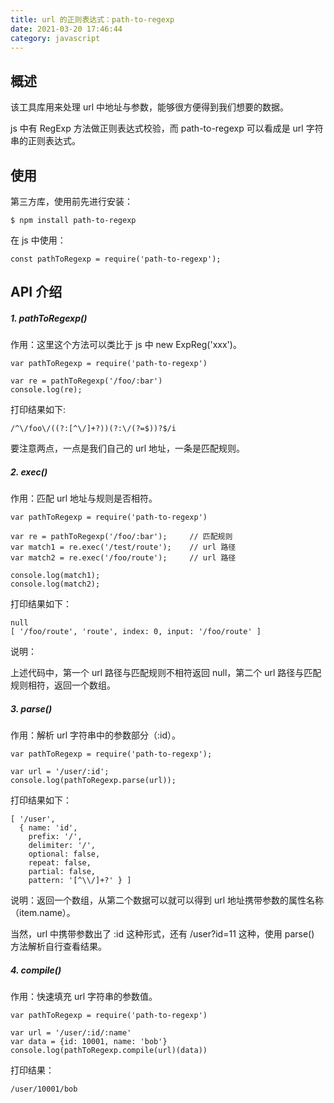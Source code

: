```yaml
---
title: url 的正则表达式：path-to-regexp
date: 2021-03-20 17:46:44
category: javascript
---
```

## 概述
该工具库用来处理 url 中地址与参数，能够很方便得到我们想要的数据。

js 中有 RegExp 方法做正则表达式校验，而 path-to-regexp 可以看成是 url 字符串的正则表达式。

## 使用
第三方库，使用前先进行安装：
```
$ npm install path-to-regexp
```
在 js 中使用：
```
const pathToRegexp = require('path-to-regexp');
```
## API 介绍
##### 1. pathToRegexp()
作用：这里这个方法可以类比于 js 中 new ExpReg('xxx')。
```
var pathToRegexp = require('path-to-regexp')

var re = pathToRegexp('/foo/:bar')
console.log(re);	
```
打印结果如下:
```
/^\/foo\/((?:[^\/]+?))(?:\/(?=$))?$/i
```
要注意两点，一点是我们自己的 url 地址，一条是匹配规则。

##### 2. exec()
作用：匹配 url 地址与规则是否相符。
```
var pathToRegexp = require('path-to-regexp')

var re = pathToRegexp('/foo/:bar');     // 匹配规则
var match1 = re.exec('/test/route');    // url 路径
var match2 = re.exec('/foo/route');     // url 路径

console.log(match1);
console.log(match2);
```
打印结果如下：
```
null
[ '/foo/route', 'route', index: 0, input: '/foo/route' ]
```
说明：

上述代码中，第一个 url 路径与匹配规则不相符返回 null，第二个 url 路径与匹配规则相符，返回一个数组。

##### 3. parse()
作用：解析 url 字符串中的参数部分（:id）。
```
var pathToRegexp = require('path-to-regexp');

var url = '/user/:id';
console.log(pathToRegexp.parse(url));
```
打印结果如下：
```
[ '/user',
  { name: 'id',
    prefix: '/',
    delimiter: '/',
    optional: false,
    repeat: false,
    partial: false,
    pattern: '[^\\/]+?' } ]
```
说明：返回一个数组，从第二个数据可以就可以得到 url 地址携带参数的属性名称（item.name）。

当然，url 中携带参数出了 :id 这种形式，还有 /user?id=11 这种，使用 parse() 方法解析自行查看结果。

##### 4. compile()
作用：快速填充 url 字符串的参数值。
```
var pathToRegexp = require('path-to-regexp')

var url = '/user/:id/:name'
var data = {id: 10001, name: 'bob'}
console.log(pathToRegexp.compile(url)(data))
```
打印结果：
```
/user/10001/bob
```